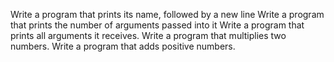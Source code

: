 Write a program that prints its name, followed by a new line
Write a program that prints the number of arguments passed into it
Write a program that prints all arguments it receives.
Write a program that multiplies two numbers.
Write a program that adds positive numbers.
